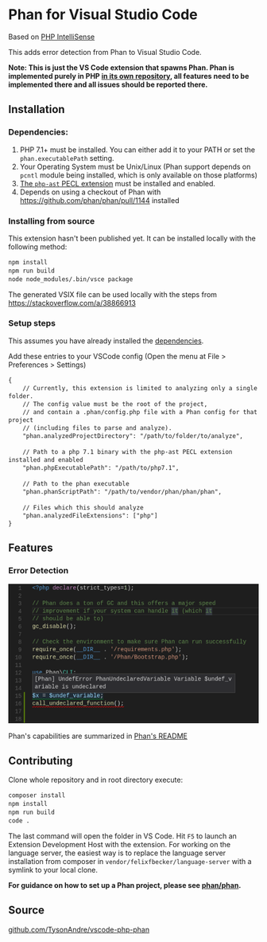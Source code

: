 # Phan for Visual Studio Code

Based on [PHP IntelliSense](https://github.com/felixfbecker/vscode-php-intellisense)

This adds error detection from Phan to Visual Studio Code.

**Note: This is just the VS Code extension that spawns Phan. Phan is implemented purely in PHP [in its own repository](https://github.com/phan/phan), all features need to be implemented there and all issues should be reported there.**

## Installation

### Dependencies:

1. PHP 7.1+ must be installed.
   You can either add it to your PATH or set the `phan.executablePath` setting.
2. Your Operating System must be Unix/Linux
   (Phan support depends on `pcntl` module being installed, which is only available on those platforms)
3. [The `php-ast` PECL extension](https://pecl.php.net/package/ast) must be installed and enabled.
4. Depends on using a checkout of Phan with https://github.com/phan/phan/pull/1144 installed


### Installing from source

This extension hasn't been published yet. It can be installed locally with the following method:

```bash
npm install
npm run build
node node_modules/.bin/vsce package
```

The generated VSIX file can be used locally with the steps from https://stackoverflow.com/a/38866913

### Setup steps

This assumes you have already installed the [dependencies](#dependencies).

Add these entries to your VSCode config (Open the menu at File > Preferences > Settings)


```
{
    // Currently, this extension is limited to analyzing only a single folder.
    // The config value must be the root of the project,
	// and contain a .phan/config.php file with a Phan config for that project
	// (including files to parse and analyze).
    "phan.analyzedProjectDirectory": "/path/to/folder/to/analyze",

    // Path to a php 7.1 binary with the php-ast PECL extension installed and enabled
    "phan.phpExecutablePath": "/path/to/php7.1",

    // Path to the phan executable
    "phan.phanScriptPath": "/path/to/vendor/phan/phan/phan",

    // Files which this should analyze
    "phan.analyzedFileExtensions": ["php"]
}
```

## Features

### Error Detection

![Phan error detection demo](./images/error_detection.png)

Phan's capabilities are summarized in [Phan's README](https://github.com/phan/phan#features)

## Contributing

Clone whole repository and in root directory execute:

```bash
composer install
npm install
npm run build
code .
```

The last command will open the folder in VS Code. Hit `F5` to launch an Extension Development Host with the extension.
For working on the language server, the easiest way is to replace the language server installation from composer in `vendor/felixfbecker/language-server` with a symlink to your local clone.

**For guidance on how to set up a Phan project, please see [phan/phan](https://github.com/phan/phan).**

## Source

[github.com/TysonAndre/vscode-php-phan](https://github.com/TysonAndre/vscode-php-phan)
